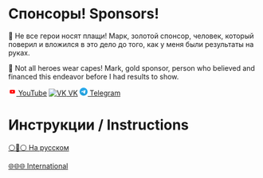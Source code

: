 # Спонсоры! Sponsors!
🥇 Не все герои носят плащи! Марк, золотой спонсор, человек, который поверил и вложился в это дело до того, как у меня были результаты на руках.

🥇 Not all heroes wear capes! Mark, gold sponsor, person who believed and financed this endeavor before I had results to show.

[<img src="../media/youtube.png" alt="YouTube" width="16" height="16"/> YouTube](https://youtube.com/channel/UCuNjQLWeYezMKmJBICgsn2g) [![VK](https://vk.com/images/vk16.png) VK](https://vk.com/club23918120) [<img src="../media/tg.svg" alt="TG" width="16" height="16"/> Telegram](https://t.me/markambient)

# Инструкции / Instructions

[⚪🔵⚪ На русском](RTFM.ru.md)

[🌐🌐🌐 International](RTFM.en.md)
